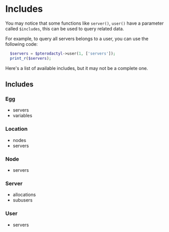 # Includes

You may notice that some functions like `server()`, `user()` have a parameter called `$includes`, this can be used to query related data.

For example, to query all servers belongs to a user, you can use the following code:

```php
  $servers = $pterodactyl->user(1, ['servers']);
  print_r($servers);
```

Here's a list of available includes, but it may not be a complete one.

## Includes

### Egg
 - servers
 - variables

### Location
 - nodes
 - servers

### Node
 - servers

### Server
 - allocations
 - subusers

### User
 - servers